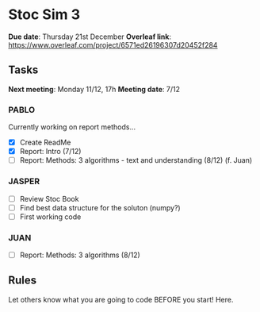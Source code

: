 # Stoc Sim 3

**Due date**:  Thursday 21st December
**Overleaf link**: https://www.overleaf.com/project/6571ed26196307d20452f284

## Tasks
**Next meeting**: Monday 11/12, 17h
**Meeting date**: 7/12
### PABLO
Currently working on report methods...
- [X] Create ReadMe
- [X] Report: Intro (7/12)
- [ ] Report: Methods: 3 algorithms - text and understanding (8/12) (f. Juan)

### JASPER
- [ ] Review Stoc Book
- [ ] Find best data structure for the soluton (numpy?)
- [ ] First working code

 ### JUAN
- [ ] Report: Methods: 3 algorithms (8/12)


## Rules
Let others know what you are going to code BEFORE you start! Here.
